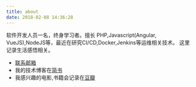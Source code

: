 ```yaml
---
title: about
date: 2018-02-08 14:36:28
---
```


软件开发人员一名，终身学习者。擅长 PHP,Javascript(Angular, VueJS),NodeJS等，最近在研究CI/CD,Docker,Jenkins等运维相关技术。
这里记录生活感悟相关。

* [联系邮箱](mafeifan@vip.qq.com)
* 我的技术博客在[简书](https://www.jianshu.com/u/95c95b65f516)
* 我感兴趣的电影,书籍会记录在[豆瓣](https://www.douban.com/people/mafeifan/)
